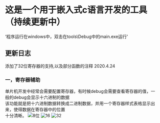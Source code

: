 # 这是一个用于嵌入式c语言开发的工具（持续更新中）<br>

‘程序运行在windows中，双击在tools\Debug中的main.exe运行’<br>
## 更新日志<br>
添加了32位寄存器的支持,以及部分函数的注释 2020.4.24<br>
### 一，寄存器辅助
单片机开发中经常会需要配置寄存器，有时候debug会需要查看寄存器的值，一般的debug会显示十六进制的数据<br>
该功能就是把十六进制数据转换成二进制数据，并用一个寄存器样式表格显示出来，使得数据在寄存器中的位置<br>
十分清晰。
![8位](http://m.qpic.cn/psc?/V52o58sF1Om7WA2cK9TD1YG4la1SnXbV/ruAMsa53pVQWN7FLK88i5vP1FTSQMBGwK32E.QjmYZ3ENEvL1F6D7YGoXH0A1Km.4oYfEJT5HR2.AGLIxvNbpY32w*M*hD*WTO9E3UXPh0o!/b&bo=HAIiAQAAAAADBx8!&rf=viewer_4&t=5)
![16](http://m.qpic.cn/psc?/V52o58sF1Om7WA2cK9TD1YG4la1SnXbV/ruAMsa53pVQWN7FLK88i5u01JE6tfF31oA9p0A9vb13xobDTdHoluB.RwVs5lZ*kCXUfSFXMiRGKDewuKM95RNjEkfnz73fOA0BqvlTtxGw!/b&bo=Hwa6AQAAAAADB4A!&rf=viewer_4&t=5)
![32](http://m.qpic.cn/psc?/V52o58sF1Om7WA2cK9TD1YG4la1SnXbV/ruAMsa53pVQWN7FLK88i5j*X.xwumfbWmrl63biriHR2222sA7TJlKjAVLjK3dGrl8QMhna4n*P*k5d8tRovxW.uf*9.Yb4DgcR0w4b76A0!/b&bo=DAYMAgAAAAABByQ!&rf=viewer_4&t=5)